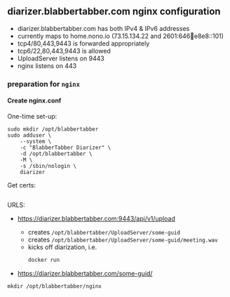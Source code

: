## diarizer.blabbertabber.com nginx configuration

* diarizer.blabbertabber.com has both IPv4 & IPv6 addresses
* currently maps to home.nono.io (73.15.134.22 and 2601:646:100:e8e8::101)
* tcp4/80,443,9443 is forwarded appropriately
* tcp6/22,80,443,9443 is allowed
* UploadServer listens on 9443
* nginx listens on 443

### preparation for `nginx`

#### Create nginx.conf



One-time set-up:

```
sudo mkdir /opt/blabbertabber
sudo adduser \
    --system \
    -c "BlabberTabber Diarizer" \
    -d /opt/blabbertabber \
    -M \
    -s /sbin/nologin \
    diarizer
```

Get certs:

```

```

URLS:

* <https://diarizer.blabbertabber.com:9443/api/v1/upload>
  * creates `/opt/blabbertabber/UploadServer/some-guid`
  * creates `/opt/blabbertabber/UploadServer/some-guid/meeting.wav`
  * kicks off diarization, i.e.
    ```bash
    docker run
    ```

* <https://diarizer.blabbertabber.com/some-guid/>

```
mkdir /opt/blabbertabber/nginx
